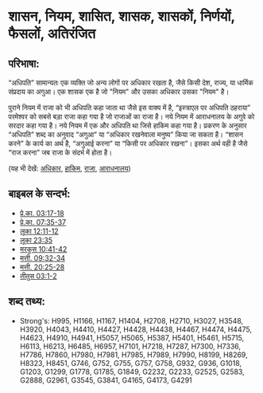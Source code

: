 # शासन, नियम, शासित, शासक, शासकों, निर्णयों, फैसलों, अतिरंजित #

## परिभाषा: ##

“अधिपति” सामान्यतः एक व्यक्ति जो अन्य लोगों पर अधिकार रखता है, जैसे किसी देश, राज्य, या धार्मिक संप्रदाय का अगुआ। एक शासक एक है जो "नियम" और उसका अधिकार उसका "नियम" है।


पुराने नियम में राजा को भी अधिपति कहा जाता था जैसे इस वाक्य में है, “इस्त्राएल पर अधिपति ठहराया”
परमेश्वर को सबसे बड़ा राजा कहा गया है जो राजाओं का राजा है।
नये नियम में आराधनालय के अगुवे को सरदार कहा गया है।
नये नियम में एक और अधिपति था जिसे हाकिम कहा गया है।
प्रकरण के अनुसार “अधिपति” शब्द का अनुवाद “अगुआ” या “अधिकार रखनेवाला मनुष्य” किया जा सकता है।
“शासन करने” के कार्य का अर्थ है, “अगुआई करना” या “किसी पर अधिकार रखना”। इसका अर्थ वही है जैसे “राज करना” जब राजा के संदर्भ में होता है।

(यह भी देखें: [अधिकार](../kt/authority.md), [हाकिम](../other/governor.md), [राजा](../other/king.md), [आराधनालय](../kt/synagogue.md))

## बाइबल के सन्दर्भ: ##

* [प्रे.का. 03:17-18](rc://en/tn/help/act/03/17)
* [प्रे.का. 07:35-37](rc://en/tn/help/act/07/35)
* [लूका 12:11-12](rc://en/tn/help/luk/12/11)
* [लूका 23:35](rc://en/tn/help/luk/23/35)
* [मरकुस 10:41-42](rc://en/tn/help/mrk/10/41)
* [मत्ती. 09:32-34](rc://en/tn/help/mat/09/32)
* [मत्ती. 20:25-28](rc://en/tn/help/mat/20/25)
* [तीतुस 03:1-2](rc://en/tn/help/tit/03/01)

## शब्द तथ्य: ##

* Strong's: H995, H1166, H1167, H1404, H2708, H2710, H3027, H3548, H3920, H4043, H4410, H4427, H4428, H4438, H4467, H4474, H4475, H4623, H4910, H4941, H5057, H5065, H5387, H5401, H5461, H5715, H6113, H6213, H6485, H6957, H7101, H7218, H7287, H7300, H7336, H7786, H7860, H7980, H7981, H7985, H7989, H7990, H8199, H8269, H8323, H8451, G746, G752, G755, G757, G758, G932, G936, G1018, G1203, G1299, G1778, G1785, G1849, G2232, G2233, G2525, G2583, G2888, G2961, G3545, G3841, G4165, G4173, G4291

